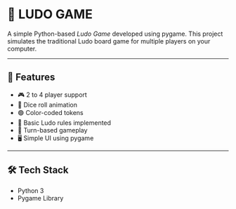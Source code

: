 # 🎲 LUDO GAME

A simple Python-based *Ludo Game* developed using pygame. This project simulates the traditional Ludo board game for multiple players on your computer.

---

## 🚀 Features
- 🎮 2 to 4 player support
- 🎲 Dice roll animation
- 🟢 Color-coded tokens
- 🧠 Basic Ludo rules implemented
- 🔄 Turn-based gameplay
- 🖥 Simple UI using pygame

---

## 🛠 Tech Stack
- Python 3
- Pygame Library
